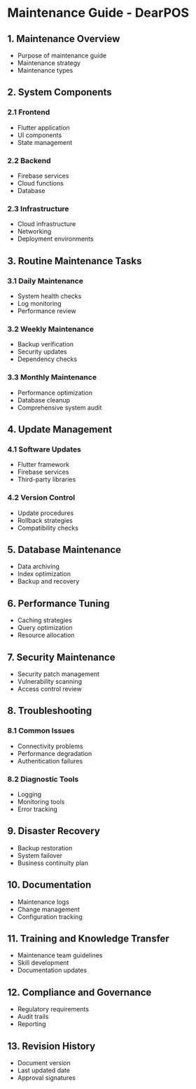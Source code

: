 # Maintenance Guide - DearPOS

## 1. Maintenance Overview
- Purpose of maintenance guide
- Maintenance strategy
- Maintenance types

## 2. System Components
### 2.1 Frontend
- Flutter application
- UI components
- State management

### 2.2 Backend
- Firebase services
- Cloud functions
- Database

### 2.3 Infrastructure
- Cloud infrastructure
- Networking
- Deployment environments

## 3. Routine Maintenance Tasks
### 3.1 Daily Maintenance
- System health checks
- Log monitoring
- Performance review

### 3.2 Weekly Maintenance
- Backup verification
- Security updates
- Dependency checks

### 3.3 Monthly Maintenance
- Performance optimization
- Database cleanup
- Comprehensive system audit

## 4. Update Management
### 4.1 Software Updates
- Flutter framework
- Firebase services
- Third-party libraries

### 4.2 Version Control
- Update procedures
- Rollback strategies
- Compatibility checks

## 5. Database Maintenance
- Data archiving
- Index optimization
- Backup and recovery

## 6. Performance Tuning
- Caching strategies
- Query optimization
- Resource allocation

## 7. Security Maintenance
- Security patch management
- Vulnerability scanning
- Access control review

## 8. Troubleshooting
### 8.1 Common Issues
- Connectivity problems
- Performance degradation
- Authentication failures

### 8.2 Diagnostic Tools
- Logging
- Monitoring tools
- Error tracking

## 9. Disaster Recovery
- Backup restoration
- System failover
- Business continuity plan

## 10. Documentation
- Maintenance logs
- Change management
- Configuration tracking

## 11. Training and Knowledge Transfer
- Maintenance team guidelines
- Skill development
- Documentation updates

## 12. Compliance and Governance
- Regulatory requirements
- Audit trails
- Reporting

## 13. Revision History
- Document version
- Last updated date
- Approval signatures
